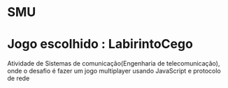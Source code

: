 # SMU
# Jogo escolhido : LabirintoCego

Atividade de Sistemas de comunicação(Engenharia de telecomunicação), onde o desafio é fazer um jogo multiplayer usando JavaScript e protocolo de rede 
